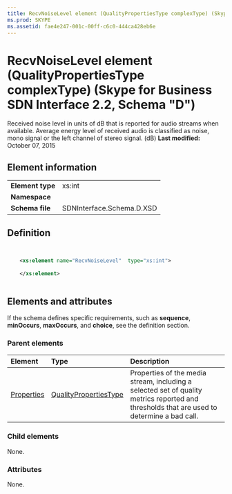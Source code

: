 ```yaml
---
title: RecvNoiseLevel element (QualityPropertiesType complexType) (Skype for Business SDN Interface 2.2, Schema "D")
ms.prod: SKYPE
ms.assetid: fae4e247-001c-00ff-c6c0-444ca428eb6e
---
```



# RecvNoiseLevel element (QualityPropertiesType complexType) (Skype for Business SDN Interface 2.2, Schema "D")
Received noise level in units of dB that is reported for audio streams when available. Average energy level of received audio is classified as noise, mono signal or the left channel of stereo signal. (dB) 
 **Last modified:** October 07, 2015
  
    
    


## Element information


|||
|:-----|:-----|
|**Element type**|xs:int |
|**Namespace**||
|**Schema file**|SDNInterface.Schema.D.XSD |
   

## Definition


```XML


    <xs:element name="RecvNoiseLevel"  type="xs:int">
    
    </xs:element>
  
```


## Elements and attributes

If the schema defines specific requirements, such as **sequence**, **minOccurs**, **maxOccurs**, and **choice**, see the definition section. 
  
    
    

### Parent elements



|**Element**|**Type**|**Description**|
|:-----|:-----|:-----|
| [Properties](properties-element-qualitytype-complextype.md)| [QualityPropertiesType](qualitypropertiestype-complextype.md)|Properties of the media stream, including a selected set of quality metrics reported and thresholds that are used to determine a bad call. |
   

### Child elements

None. 
  
    
    

### Attributes

None. 
  
    
    

